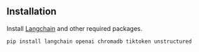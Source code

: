 ## Installation

Install [Langchain](https://github.com/hwchase17/langchain) and other required packages.
```
pip install langchain openai chromadb tiktoken unstructured